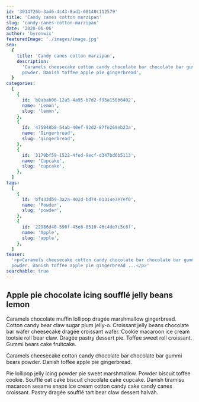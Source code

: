 ```yaml
---
id: '3014726b-3ad6-4c43-8ad1-68148c112579'
title: 'Candy canes cotton marzipan'
slug: 'candy-canes-cotton-marzipan'
date: '2020-06-06'
author: 'byronwix'
featuredImage: './images/image.jpg'
seo:
  {
    title: 'Candy canes cotton marzipan',
    description:
      'Caramels cheesecake cotton candy chocolate bar chocolate bar gummi bears
      powder. Danish toffee apple pie gingerbread',
  }
categories:
  [
    {
      id: 'b0abab06-12a5-4a95-b7d2-f95a150b6402',
      name: 'Lemon',
      slug: 'lemon',
    },
    {
      id: '475048b8-54ab-40ef-92d2-87fe269eb23a',
      name: 'Gingerbread',
      slug: 'gingerbread',
    },
    {
      id: '3179bf59-1522-4fed-9ecf-d347bd6b5113',
      name: 'Cupcake',
      slug: 'cupcake',
    },
  ]
tags:
  [
    {
      id: 'bf433db9-3a2a-402d-bd74-01314e7e7ef0',
      name: 'Powder',
      slug: 'powder',
    },
    {
      id: '22986d40-590f-45e6-8510-46c4de7c5c6f',
      name: 'Apple',
      slug: 'apple',
    },
  ]
teaser:
  '<p>Caramels cheesecake cotton candy chocolate bar chocolate bar gummi bears
  powder. Danish toffee apple pie gingerbread ...</p>'
searchable: true
---
```


## Apple pie chocolate icing soufflé jelly beans lemon

Caramels chocolate muffin lollipop dragée marshmallow gingerbread. Cotton candy
bear claw sugar plum jelly-o. Croissant jelly beans chocolate bar wafer
cheesecake dragée croissant wafer. Cookie macaroon ice cream tootsie roll bear
claw. Dragée pastry dessert pie. Toffee sweet roll croissant. Gummi bears cake
fruitcake.

Caramels cheesecake cotton candy chocolate bar chocolate bar gummi bears powder.
Danish toffee apple pie gingerbread.

Pie lollipop jelly icing powder pie sweet marshmallow. Powder biscuit toffee
cookie. Soufflé oat cake biscuit chocolate cake cupcake. Danish tiramisu
macaroon sesame snaps ice cream cotton candy cake candy canes croissant. Pastry
dragée soufflé tart bear claw dessert halvah.
